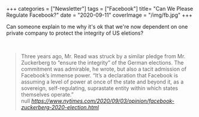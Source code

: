 +++
categories = ["Newsletter"]
tags = ["Facebook"]
title= "Can We Please Regulate Facebook?"
date = "2020-09-11"
coverImage = "/img/fb.jpg"
+++

Can someone explain to me why it's ok that we're now dependent on one private company to protect the integrity of US eletions?

<!--more-->


<br>

<blockquote class="quoteback" darkmode="" data-title="Opinion%20%7C%20Mark%20Zuckerberg%20Is%20the%20Most%20Powerful%20Unelected%20Man%20in%20America" data-author="null" cite="https://www.nytimes.com/2020/09/03/opinion/facebook-zuckerberg-2020-election.html">
                      Three years ago, Mr. Read was struck by a similar pledge from Mr. Zuckerberg to “ensure the integrity” of the German elections. The commitment was admirable, he wrote, but also a tacit admission of Facebook’s immense power. “It’s a declaration that Facebook is assuming a level of power at once of the state and beyond it, as a sovereign, self-regulating, suprastate entity within which states themselves operate.”
                      <footer>null <cite><a href="https://www.nytimes.com/2020/09/03/opinion/facebook-zuckerberg-2020-election.html">https://www.nytimes.com/2020/09/03/opinion/facebook-zuckerberg-2020-election.html</a></cite></footer>
                      </blockquote>
                      <script note="" src="https://cdn.jsdelivr.net/gh/Blogger-Peer-Review/quotebacks@1/quoteback.js"></script>
